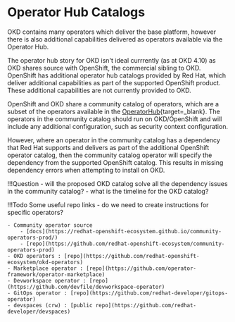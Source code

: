 # Operator Hub Catalogs

<!--- cSpell:ignore Devworkspace devspaces -->

OKD contains many operators which deliver the base platform, however there is also additional capabilities delivered as operators available via the Operator Hub.

The operator hub story for OKD isn't ideal currrently (as at OKD 4.10) as OKD shares source with OpenShift, the commercial sibling to OKD.  OpenShift has additional operator hub catalogs provided by Red Hat, which deliver additional capabilities as part of the supported OpenShift product. These additional capabilities are not currently provided to OKD.

OpenShift and OKD share a community catalog of operators, which are a subset of the operators available in the [OperatorHub](https://operatorhub.io){target=_blank}.  The operators in the community catalog should run on OKD/OpenShift and will include any additional configuration, such as security context configuration.

However, where an operator in the community catalog has a dependency that Red Hat supports and delivers as part of the additional OpenShift operator catalog, then the community catalog operator will specify the dependency from the supported OpenShift catalog.  This results in missing dependency errors when attempting to install on OKD.

!!!Question
    - will the proposed OKD catalog solve all the dependency issues in the community catalog?
    - what is the timeline for the OKD catalog?

!!!Todo
    Some useful repo links - do we need to create instructions for specific operators?

    - Community operator source
        - [docs](https://redhat-openshift-ecosystem.github.io/community-operators-prod/)
        - [repo](https://github.com/redhat-openshift-ecosystem/community-operators-prod)
    - OKD operators : [repo](https://github.com/redhat-openshift-ecosystem/okd-operators)
    - Marketplace operator : [repo](https://github.com/operator-framework/operator-marketplace)
    - Devworkspace operator : [repo](https://github.com/devfile/devworkspace-operator)
    - GitOps operator : [repo](https://github.com/redhat-developer/gitops-operator)
    - devspaces (crw) : [public repo](https://github.com/redhat-developer/devspaces)
